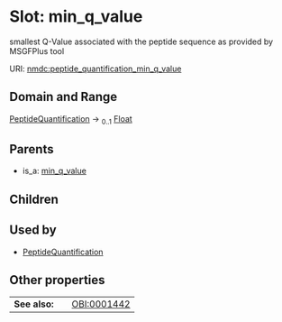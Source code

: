 
# Slot: min_q_value


smallest Q-Value associated with the peptide sequence as provided by MSGFPlus tool

URI: [nmdc:peptide_quantification_min_q_value](https://microbiomedata/meta/peptide_quantification_min_q_value)


## Domain and Range

[PeptideQuantification](PeptideQuantification.md) &#8594;  <sub>0..1</sub> [Float](types/Float.md)

## Parents

 *  is_a: [min_q_value](min_q_value.md)

## Children


## Used by

 * [PeptideQuantification](PeptideQuantification.md)

## Other properties

|  |  |  |
| --- | --- | --- |
| **See also:** | | [OBI:0001442](OBI:0001442) |

